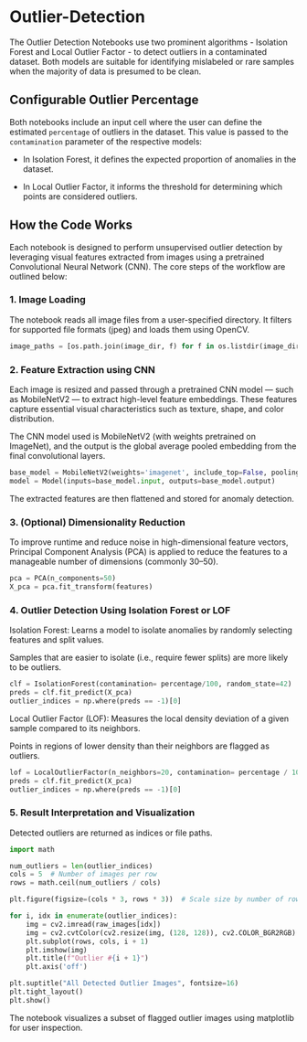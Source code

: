 # Outlier-Detection
The Outlier Detection Notebooks use two prominent algorithms - Isolation Forest and Local Outlier Factor - to detect outliers in a contaminated dataset. Both models are suitable for identifying mislabeled or rare samples when the majority of data is presumed to be clean.

## Configurable Outlier Percentage
Both notebooks include an input cell where the user can define the estimated `percentage` of outliers in the dataset. This value is passed to the `contamination` parameter of the respective models:

  * In Isolation Forest, it defines the expected proportion of anomalies in the dataset.

  * In Local Outlier Factor, it informs the threshold for determining which points are considered outliers.

## How the Code Works
Each notebook is designed to perform unsupervised outlier detection by leveraging visual features extracted from images using a pretrained Convolutional Neural Network (CNN). The core steps of the workflow are outlined below:

### 1. Image Loading
The notebook reads all image files from a user-specified directory. It filters for supported file formats (jpeg) and loads them using OpenCV.

```python
image_paths = [os.path.join(image_dir, f) for f in os.listdir(image_dir) if f.lower().endswith('.jpeg')]
```

### 2. Feature Extraction using CNN
Each image is resized and passed through a pretrained CNN model — such as MobileNetV2 — to extract high-level feature embeddings. These features capture essential visual characteristics such as texture, shape, and color distribution.

The CNN model used is MobileNetV2 (with weights pretrained on ImageNet), and the output is the global average pooled embedding from the final convolutional layers.

```python
base_model = MobileNetV2(weights='imagenet', include_top=False, pooling='avg')
model = Model(inputs=base_model.input, outputs=base_model.output)
```

The extracted features are then flattened and stored for anomaly detection.

### 3. (Optional) Dimensionality Reduction
To improve runtime and reduce noise in high-dimensional feature vectors, Principal Component Analysis (PCA) is applied to reduce the features to a manageable number of dimensions (commonly 30–50).

```python
pca = PCA(n_components=50)
X_pca = pca.fit_transform(features)
```

### 4. Outlier Detection Using Isolation Forest or LOF
Isolation Forest:
Learns a model to isolate anomalies by randomly selecting features and split values.

Samples that are easier to isolate (i.e., require fewer splits) are more likely to be outliers.

```python
clf = IsolationForest(contamination= percentage/100, random_state=42)
preds = clf.fit_predict(X_pca)
outlier_indices = np.where(preds == -1)[0]
```

Local Outlier Factor (LOF):
Measures the local density deviation of a given sample compared to its neighbors.

Points in regions of lower density than their neighbors are flagged as outliers.

```python
lof = LocalOutlierFactor(n_neighbors=20, contamination= percentage / 100)
preds = clf.fit_predict(X_pca)
outlier_indices = np.where(preds == -1)[0]
```

### 5. Result Interpretation and Visualization
Detected outliers are returned as indices or file paths.
```python
import math

num_outliers = len(outlier_indices)
cols = 5  # Number of images per row
rows = math.ceil(num_outliers / cols)

plt.figure(figsize=(cols * 3, rows * 3))  # Scale size by number of rows/cols

for i, idx in enumerate(outlier_indices):
    img = cv2.imread(raw_images[idx])
    img = cv2.cvtColor(cv2.resize(img, (128, 128)), cv2.COLOR_BGR2RGB)
    plt.subplot(rows, cols, i + 1)
    plt.imshow(img)
    plt.title(f"Outlier #{i + 1}")
    plt.axis('off')

plt.suptitle("All Detected Outlier Images", fontsize=16)
plt.tight_layout()
plt.show()
```


The notebook visualizes a subset of flagged outlier images using matplotlib for user inspection.

